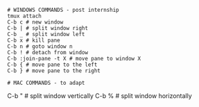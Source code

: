 ```
# WINDOWS COMMANDS - post internship
tmux attach
C-b c # new window
C-b | # split window right
C-b _ # split window left
C-b x # kill pane
C-b n # goto window n
C-b ! # detach from window
C-b :join-pane -t X # move pane to window X
C-b { # move pane to the left
C-b } # move pane to the right

# MAC COMMANDS - to adapt
```
C-b " # split window vertically
C-b % # split window horizontally

